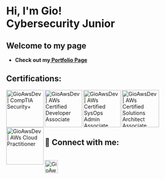 <h1>Hi, I'm Gio! <br/>Cybersecurity Junior</h1>


<h2>Welcome to my page</h2>

- <b>Check out my<a href="https://blog.theawsdev.com"> Portfolio Page</a> </b>

  
  
  
<h2><b>Certifications:</b></h2>
<img align="left" alt="GioAwsDev | CompTIA Security+ " width="100px" src="https://images.credly.com/size/340x340/images/74790a75-8451-400a-8536-92d792c5184a/CompTIA_Security_2Bce.png" />

<img align="left" alt="GioAwsDev | AWs Certified Developer Associate " width="100px" src="https://images.credly.com/size/340x340/images/b9feab85-1a43-4f6c-99a5-631b88d5461b/image.png" />

<img align="left" alt="GioAwsDev | AWs Certified SysOps Admin Associate " width="100px" src="https://images.credly.com/size/340x340/images/f0d3fbb9-bfa7-4017-9989-7bde8eaf42b1/image.png" />

<img align="left" alt="GioAwsDev | AWs Certified Solutions Architect Associate " width="100px" src="https://images.credly.com/size/340x340/images/0e284c3f-5164-4b21-8660-0d84737941bc/image.png" />

<img align="left" alt="GioAwsDev | AWs Cloud Practitioner" width="100px" src="https://images.credly.com/size/340x340/images/00634f82-b07f-4bbd-a6bb-53de397fc3a6/image.png" />


<br> 
</br>
<br> 
</br>

<br><h2> 🤳 Connect with me:</h2></br>
[<img align="left" alt="GioAwsDev | LinkedIn" width="35px" src="https://cdn.jsdelivr.net/npm/simple-icons@v3/icons/linkedin.svg" />][linkedin]

[linkedin]: https://www.linkedin.com/in/giovannie-encarnacion-b4ab74215/




<!--
**GioAwsDev/GioAwsDev** is a ✨ _special_ ✨ repository because its `README.md` (this file) appears on your GitHub profile.

Here are some ideas to get you started:

- 🔭 I’m currently working on ...
- 🌱 I’m currently learning ...
- 👯 I’m looking to collaborate on ...
- 🤔 I’m looking for help with ...
- 💬 Ask me about ...
- 📫 How to reach me: ...
- 😄 Pronouns: ...
- ⚡ Fun fact: ...
-->
